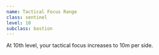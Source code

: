 ```yaml
---
name: Tactical Focus Range
class: sentinel
level: 10
subclass: bastion
---
```

At 10th level, your tactical focus increases to 10m per side.
